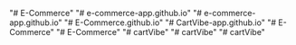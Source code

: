 "# E-Commerce" 
"# e-commerce-app.github.io" 
"# e-commerce-app.github.io" 
"# E-Commerce.github.io" 
"# CartVibe-app.github.io" 
"# E-Commerce" 
"# E-Commerce" 
"# cartVibe" 
"# cartVibe" 
"# cartVibe" 
